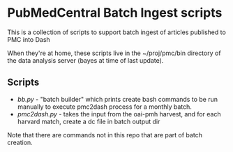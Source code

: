 # PubMedCentral Batch Ingest scripts #

This is a collection of scripts to support batch ingest of articles published to PMC into Dash

When they're at home, these scripts live in the ~/proj/pmc/bin directory of the data analysis server (bayes at time of last update).

## Scripts
- *bb.py* - "batch builder" which prints create bash commands to be run manually to execute pmc2dash process for a monthly batch.
- *pmc2dash.py* - takes the input from the oai-pmh harvest, and for each harvard match, create a dc file in batch output dir

Note that there are commands not in this repo that are part of batch creation.